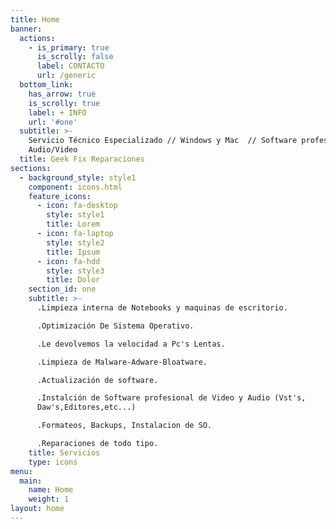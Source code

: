 ```yaml
---
title: Home
banner:
  actions:
    - is_primary: true
      is_scrolly: false
      label: CONTACTO
      url: /generic
  bottom_link:
    has_arrow: true
    is_scrolly: true
    label: + INFO
    url: '#one'
  subtitle: >-
    Servicio Técnico Especializado // Windows y Mac  // Software profesional de
    Audio/Video
  title: Geek Fix Reparaciones
sections:
  - background_style: style1
    component: icons.html
    feature_icons:
      - icon: fa-desktop
        style: style1
        title: Lorem
      - icon: fa-laptop
        style: style2
        title: Ipsum
      - icon: fa-hdd
        style: style3
        title: Dolor
    section_id: one
    subtitle: >-
      .Limpieza interna de Notebooks y maquinas de escritorio.

      .Optimización De Sistema Operativo.

      .Le devolvemos la velocidad a Pc's Lentas.

      .Limpieza de Malware-Adware-Bloatware.

      .Actualización de software.

      .Instalción de Software profesional de Video y Audio (Vst's,
      Daw's,Editores,etc...)

      .Formateos, Backups, Instalacion de SO.

      .Reparaciones de todo tipo.
    title: Servicios
    type: icons
menu:
  main:
    name: Home
    weight: 1
layout: home
---
```


